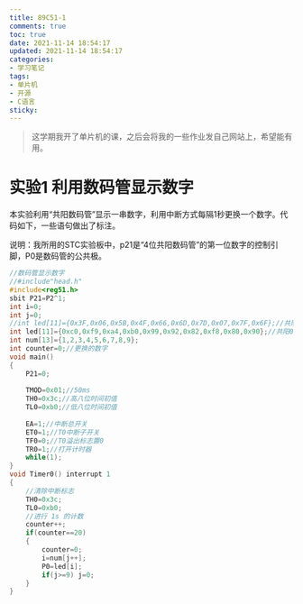 ```yaml
---
title: 89C51-1
comments: true
toc: true
date: 2021-11-14 18:54:17
updated: 2021-11-14 18:54:17
categories:
- 学习笔记
tags:
- 单片机
- 开源
- C语言
sticky:
---
```


>这学期我开了单片机的课，之后会将我的一些作业发自己网站上，希望能有用。

<!-- more -->

# 实验1 利用数码管显示数字

本实验利用“共阳数码管”显示一串数字，利用中断方式每隔1秒更换一个数字。代码如下，一些语句做出了标注。

说明：我所用的STC实验板中，p21是“4位共阳数码管”的第一位数字的控制引脚，P0是数码管的公共极。

```c
//数码管显示数字
//#include"head.h"
#include<reg51.h>
sbit P21=P2^1;
int i=0;
int j=0;
//int led[11]={0x3F,0x06,0x5B,0x4F,0x66,0x6D,0x7D,0x07,0x7F,0x6F};//共阴0~9
int led[11]={0xc0,0xf9,0xa4,0xb0,0x99,0x92,0x82,0xf8,0x80,0x90};//共阳0~9
int num[13]={1,2,3,4,5,6,7,8,9};
int counter=0;//更换的数字
void main()
{
	P21=0;
	
	TMOD=0x01;//50ms
	TH0=0x3c;//高八位时间初值
	TL0=0xb0;//低八位时间初值
	
	EA=1;//中断总开关
	ET0=1;//T0中断子开关
	TF0=0;//T0溢出标志置0
	TR0=1;//打开计时器
	while(1);
}
void Timer0() interrupt 1
{
	//清除中断标志
	TH0=0x3c;
	TL0=0xb0;
	//进行 1s 的计数
	counter++;
	if(counter==20)
	{
		counter=0;
		i=num[j++];
		P0=led[i];
		if(j>=9) j=0;
	}
}
```

